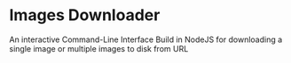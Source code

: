 # Images Downloader

An interactive Command-Line Interface Build in NodeJS for downloading a single image or multiple images to disk from URL 

